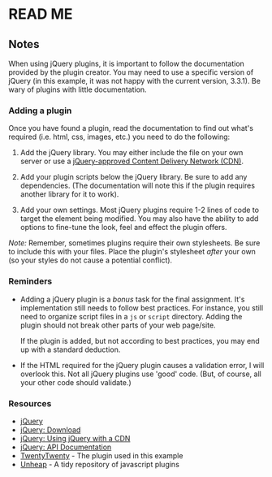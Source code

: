 # READ ME

## Notes

When using jQuery plugins, it is important to follow the documentation provided by the plugin creator. You may need to use a specific version of jQuery (in this example, it was not happy with the current version, 3.3.1). Be wary of plugins with little documentation.


### Adding a plugin

Once you have found a plugin, read the documentation to find out what's required (i.e. html, css, images, etc.) you need to do the following:

1. Add the jQuery library. You may either include the file on your own server or use a [jQuery-approved Content Delivery Network (CDN)](http://jquery.com/download/#using-jquery-with-a-cdn).

2. Add your plugin scripts below the jQuery library. Be sure to add any dependencies. (The documentation will note this if the plugin requires another library for it to work).

3. Add your own settings. Most jQuery plugins require 1-2 lines of code to target the element being modified. You may also have the ability to add options to fine-tune the look, feel and effect the plugin offers.

*Note:* Remember, sometimes plugins require their own stylesheets. Be sure to include this with your files. Place the plugin's stylesheet *after* your own (so your styles do not cause a potential conflict).


### Reminders

- Adding a jQuery plugin is a *bonus* task for the final assignment. It's implementation still needs to follow best practices. For instance, you still need to organize script files in a `js` or `script` directory. Adding the plugin should not break other parts of your web page/site.

  If the plugin is added, but not according to best practices, you may end up with a standard deduction.

- If the HTML required for the jQuery plugin causes a validation error, I will overlook this. Not all jQuery plugins use 'good' code. (But, of course, all your other code should validate.)


### Resources

- [jQuery](http://jquery.com)
- [jQuery: Download](http://jquery.com/download)
- [jQuery: Using jQuery with a CDN](http://jquery.com/download/#using-jquery-with-a-cdn)
- [jQuery: API Documentation](http://api.jquery.com/)
- [TwentyTwenty](http://zurb.com/playground/twentytwenty) - The plugin used in this example
- [Unheap](http://www.unheap.com/) - A tidy repository of javascript plugins
